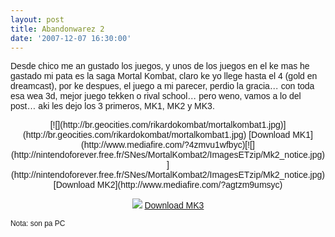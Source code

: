```yaml
---
layout: post
title: Abandonwarez 2
date: '2007-12-07 16:30:00'
---
```



<span style="font-family: arial;">Desde chico me an gustado los juegos, y unos de los juegos en el ke mas he gastado mi pata es la saga Mortal Kombat, claro ke yo llege hasta el 4 (gold en dreamcast), por ke despues, el juego a mi parecer, perdio la gracia… con toda esa wea 3d, mejor juego tekken o rival school… pero weno, vamos a lo del post… aki les dejo los 3 primeros, MK1, MK2 y MK3.</span>

<div style="text-align: center; font-family: arial;">[![](http://br.geocities.com/rikardokombat/mortalkombat1.jpg)](http://br.geocities.com/rikardokombat/mortalkombat1.jpg)  
[Download MK1](http://www.mediafire.com/?4zmvu1wfbyc)[![](http://nintendoforever.free.fr/SNes/MortalKombat2/ImagesETzip/Mk2_notice.jpg)](http://nintendoforever.free.fr/SNes/MortalKombat2/ImagesETzip/Mk2_notice.jpg) [Download MK2](http://www.mediafire.com/?agtzm9umsyc)

[![](http://www.consoleclassix.com/info_img/Mortal_Kombat_3_SNES_ScreenShot1.jpg)](http://www.consoleclassix.com/info_img/Mortal_Kombat_3_SNES_ScreenShot1.jpg) [Download MK3](http://www.mediafire.com/?ctk5hx0lj6x)

</div><span style="font-size:85%;"><span style="font-family: arial;">Nota: son pa PC</span></span>


